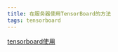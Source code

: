 ```yaml
---
title: 在服务器使用TensorBoard的方法
tags: tensorboard
---
```



[tensorboard使用](https://blog.csdn.net/sinat_35512245/article/details/82960937)
